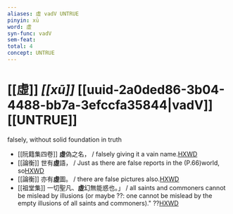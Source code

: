 ```yaml
---
aliases: 虛 vadV UNTRUE
pinyin: xū
word: 虛
syn-func: vadV
sem-feat: 
total: 4
concept: UNTRUE 
---
```

# [[虛]] *[[xū]]*  [[uuid-2a0ded86-3b04-4488-bb7a-3efccfa35844|vadV]] [[UNTRUE]]
falsely, without solid foundation in truth
 - [[阮籍集四卷]] **虛**偽之名， / falsely giving it a vain name.[HXWD](https://hxwd.org/textview.html?location=CH2b1558_CHANT_004-22a.8)
 - [[論衡]] 世有**虛**語， / Just as there are false reports in the (P.66)world, so[HXWD](https://hxwd.org/textview.html?location=KR3j0080_tls_007-8a.8)
 - [[論衡]] 亦有**虛**圖。 / there are false pictures also.[HXWD](https://hxwd.org/textview.html?location=KR3j0080_tls_007-8a.9)
 - [[祖堂集]] 一切聖凡、**虛**幻無能惑也。」 / all saints and commoners cannot be mislead by illusions (or maybe ??: one cannot be mislead by the empty illusions of all saints and commoners)." ??[HXWD](https://hxwd.org/textview.html?location=KR6q0002_Yan_005-2002a.30)